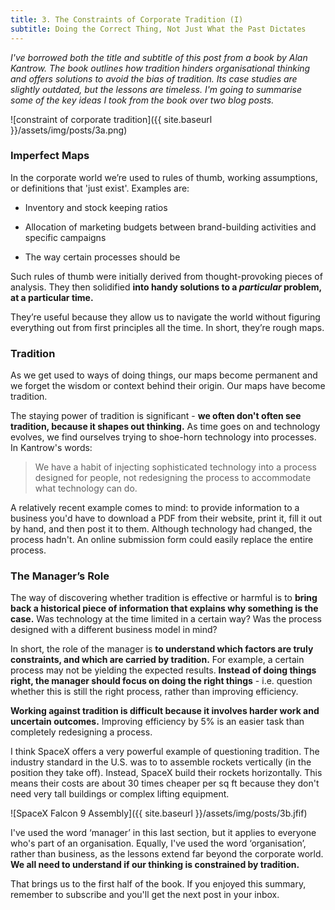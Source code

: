 ```yaml
---
title: 3. The Constraints of Corporate Tradition (I)
subtitle: Doing the Correct Thing, Not Just What the Past Dictates
---
```


_I've borrowed both the title and subtitle of this post from a book by Alan Kantrow. The book outlines how tradition hinders organisational thinking and offers solutions to avoid the bias of tradition. Its case studies are slightly outdated, but the lessons are timeless. I'm going to summarise some of the key ideas I took from the book over two blog posts._

![constraint of corporate tradition]({{ site.baseurl }}/assets/img/posts/3a.png)

### Imperfect Maps
In the corporate world we’re used to rules of thumb, working assumptions, or definitions that 'just exist'. Examples are:

* Inventory and stock keeping ratios

* Allocation of marketing budgets between brand-building activities and specific campaigns

* The way certain processes should be

Such rules of thumb were initially derived from thought-provoking pieces of analysis. They then solidified __into handy solutions to a _particular_ problem, at a particular time.__

They’re useful because they allow us to navigate the world without figuring everything out from first principles all the time. In short, they’re rough maps.

### Tradition
As we get used to ways of doing things, our maps become permanent and we forget the wisdom or context behind their origin. Our maps have become tradition.

The staying power of tradition is significant - __we often don't often see tradition, because it shapes out thinking.__ As time goes on and technology evolves, we find ourselves trying to shoe-horn technology into processes. In Kantrow's words:

> We have a habit of injecting sophisticated technology into a process designed for people, not redesigning the process to accommodate what technology can do.

A relatively recent example comes to mind: to provide information to a business you'd have to download a PDF from their website, print it, fill it out by hand, and then post it to them. Although technology had changed, the process hadn't. An online submission form could easily replace the entire process.

### The Manager’s Role
The way of discovering whether tradition is effective or harmful is to __bring back a historical piece of information that explains why something is the case.__ Was technology at the time limited in a certain way? Was the process designed with a different business model in mind?

In short, the role of the manager is __to understand which factors are truly constraints, and which are carried by tradition.__ For example, a certain process may not be yielding the expected results. __Instead of doing things right, the manager should focus on doing the right things__ - i.e. question whether this is still the right process, rather than improving efficiency.

__Working against tradition is difficult because it involves harder work and uncertain outcomes.__ Improving efficiency by 5% is an easier task than completely redesigning a process.

I think SpaceX offers a very powerful example of questioning tradition. The industry standard in the U.S. was to to assemble rockets vertically (in the position they take off). Instead, SpaceX build their rockets horizontally. This means their costs are about 30 times cheaper per sq ft because they don't need very tall buildings or complex lifting equipment.

![SpaceX Falcon 9 Assembly]({{ site.baseurl }}/assets/img/posts/3b.jfif)

I've used the word ‘manager’ in this last section, but it applies to everyone who's part of an organisation. Equally, I've used the word ‘organisation’, rather than business, as the lessons extend far beyond the corporate world. __We all need to understand if our thinking is constrained by tradition.__

That brings us to the first half of the book. If you enjoyed this summary, remember to subscribe and you'll get the next post in your inbox.
